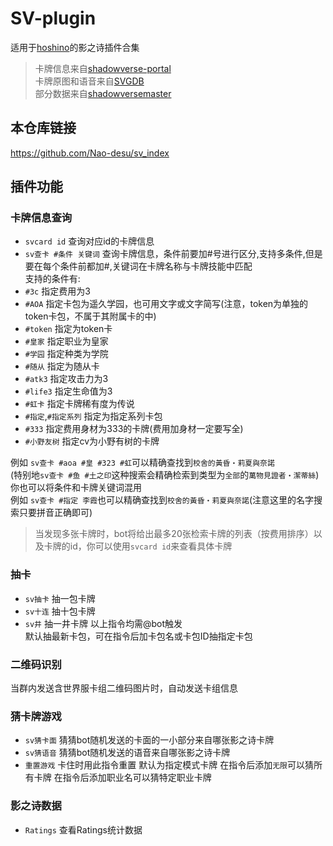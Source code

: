 # SV-plugin

适用于[hoshino](https://github.com/Ice9Coffee/HoshinoBot)的影之诗插件合集
> 卡牌信息来自[shadowverse-portal](https://shadowverse-portal.com)  
> 卡牌原图和语音来自[SVGDB](https://svgdb.me/)  
> 部分数据来自[shadowversemaster](https://shadowversemaster.com/)  

## 本仓库链接

<https://github.com/Nao-desu/sv_index>

## 插件功能

### 卡牌信息查询

- `svcard id` 查询对应id的卡牌信息  
- `sv查卡 #条件 关键词` 查询卡牌信息，条件前要加#号进行区分,支持多条件,但是要在每个条件前都加#,关键词在卡牌名称与卡牌技能中匹配  
 支持的条件有:  
- `#3c` 指定费用为3  
- `#AOA` 指定卡包为遥久学园，也可用文字或文字简写(注意，token为单独的token卡包，不属于其附属卡的中)
- `#token` 指定为token卡  
- `#皇家` 指定职业为皇家  
- `#学园` 指定种类为学院  
- `#随从` 指定为随从卡  
- `#atk3` 指定攻击力为3  
- `#life3` 指定生命值为3  
- `#虹卡` 指定卡牌稀有度为传说
- `#指定`,`#指定系列` 指定为指定系列卡包
- `#333` 指定费用身材为333的卡牌(费用加身材一定要写全)
- `#小野友树` 指定cv为小野有树的卡牌

例如 `sv查卡 #aoa #皇 #323 #虹`可以精确查找到`校舍的黃昏‧莉夏與奈諾`  
(特别地`sv查卡 #鱼 #土之印`这种搜索会精确检索到类型为`全部`的`萬物見證者‧潔蒂絲`)
你也可以将条件和卡牌关键词混用  
例如 `sv查卡 #指定 李霞`也可以精确查找到`校舍的黃昏‧莉夏與奈諾`(注意这里的名字搜索只要拼音正确即可)  
> 当发现多张卡牌时，bot将给出最多20张检索卡牌的列表（按费用排序）以及卡牌的id，你可以使用`svcard id`来查看具体卡牌

### 抽卡

- `sv抽卡` 抽一包卡牌
- `sv十连` 抽十包卡牌
- `sv井` 抽一井卡牌
以上指令均需@bot触发  
默认抽最新卡包，可在指令后加卡包名或卡包ID抽指定卡包

### 二维码识别

当群内发送含世界服卡组二维码图片时，自动发送卡组信息

### 猜卡牌游戏

- `sv猜卡面` 猜猜bot随机发送的卡面的一小部分来自哪张影之诗卡牌
- `sv猜语音` 猜猜bot随机发送的语音来自哪张影之诗卡牌
- `重置游戏` 卡住时用此指令重置
默认为指定模式卡牌
在指令后添加`无限`可以猜所有卡牌
在指令后添加职业名可以猜特定职业卡牌

### 影之诗数据

- `Ratings` 查看Ratings统计数据
